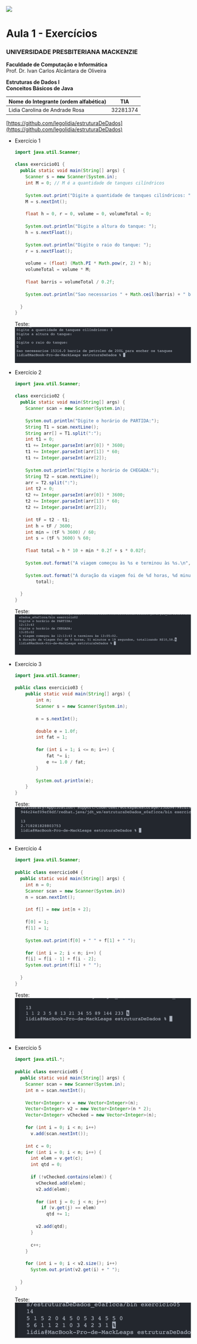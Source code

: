 <img width="50px" src="https://lh6.googleusercontent.com/UeNX4Bekp6xhv_6cwTpwk2nzDHYksaQSNK5e9-bp74Qv7hX-DZMveL1nbuBMXAaR9l_-Xt_ZZByMGmrv-dBEYV8_Kuel_iITZAQeQKIImTChb6O59RZprH9Ej-GqTheWR5irdwIu1k9sqp1-NAlIlbbloBOWK4VM"/>

# Aula 1 - Exercícios

### UNIVERSIDADE PRESBITERIANA MACKENZIE
**Faculdade de Computação e Informática**<br>
Prof. Dr. Ivan Carlos Alcântara de Oliveira



**Estruturas de Dados I** <br>
**Conceitos Básicos de Java**

| Nome do Integrante (ordem alfabética) | TIA |
| --- | --- |
| Lidia Carolina de Andrade Rosa | 32281374 |

[https://github.com/legolidia/estruturaDeDados](https://github.com/legolidia/estruturaDeDados)

- Exercício 1
    
    ```java
    import java.util.Scanner;
    
    class exercicio01 {
      public static void main(String[] args) {
        Scanner s = new Scanner(System.in);
        int M = 0; // M é a quantidade de tanques cilíndricos
    
        System.out.print("Digite a quantidade de tanques cilíndricos: ");
        M = s.nextInt();
    
        float h = 0, r = 0, volume = 0, volumeTotal = 0;
    
        System.out.println("Digite a altura do tanque: ");
        h = s.nextFloat();
    
        System.out.println("Digite o raio do tanque: ");
        r = s.nextFloat();
    
        volume = (float) (Math.PI * Math.pow(r, 2) * h);
        volumeTotal = volume * M;
    
        float barris = volumeTotal / 0.2f;
    
        System.out.println("Sao necessarios " + Math.ceil(barris) + " barris de petroleo de 200L para encher os tanques");
    
      }
    }
    ```
    
    Teste:
    ![Untitled](README/Untitled.png)
    

- Exercício 2
    
    ```java
    import java.util.Scanner;
    
    class exercicio02 {
      public static void main(String[] args) {
        Scanner scan = new Scanner(System.in);
    
        System.out.println("Digite o horário de PARTIDA:");
        String T1 = scan.nextLine();
        String arr[] = T1.split(":");
        int t1 = 0;
        t1 += Integer.parseInt(arr[0]) * 3600;
        t1 += Integer.parseInt(arr[1]) * 60;
        t1 += Integer.parseInt(arr[2]);
    
        System.out.println("Digite o horário de CHEGADA:");
        String T2 = scan.nextLine();
        arr = T2.split(":");
        int t2 = 0;
        t2 += Integer.parseInt(arr[0]) * 3600;
        t2 += Integer.parseInt(arr[1]) * 60;
        t2 += Integer.parseInt(arr[2]);
    
        int tF = t2 - t1;
        int h = tF / 3600;
        int min = (tF % 3600) / 60;
        int s = (tF % 3600) % 60;
    
        float total = h * 10 + min * 0.2f + s * 0.02f;
    
        System.out.format("A viagem começou às %s e terminou às %s.\n", T1, T2);
    
        System.out.format("A duração da viagem foi de %d horas, %d minutos e %d segundos, totalizando R$%.2f.", h, min, s,
            total);
    
      }
    }
    ```
    
    Teste:
    ![Captura de Tela 2023-08-14 às 21.03.57.png](README/Captura_de_Tela_2023-08-14_as_21.03.57.png)
    
- Exercício 3
    
    ```java
    import java.util.Scanner;
    
    public class exercicio03 {
        public static void main(String[] args) {
            int n;
            Scanner s = new Scanner(System.in);
    
            n = s.nextInt();
    
            double e = 1.0f;
            int fat = 1;
    
            for (int i = 1; i <= n; i++) {
                fat *= i;
                e += 1.0 / fat;
            }
    
            System.out.println(e);
        }
    }
    ```
  Teste:
    ![Captura de Tela 2023-08-14 às 21.04.50.png](README/Captura_de_Tela_2023-08-14_as_21.04.50.png)
    

- Exercício 4
    
    ```java
    import java.util.Scanner;
    
    public class exercicio04 {
      public static void main(String[] args) {
        int n = 0;
        Scanner scan = new Scanner(System.in)) 
        n = scan.nextInt();
        
        int f[] = new int[n + 2];
    
        f[0] = 1;
        f[1] = 1;
    
        System.out.print(f[0] + " " + f[1] + " ");
    
        for (int i = 2; i < n; i++) {
        f[i] = f[i - 1] + f[i - 2];
        System.out.print(f[i] + " ");
    
      }
    }
    ```
    Teste:
    ![Captura de Tela 2023-08-14 às 21.07.38.png](README/Captura_de_Tela_2023-08-14_as_21.07.38.png)
    

- Exercício 5
    
    ```java
    import java.util.*;
    
    public class exercicio05 {
      public static void main(String[] args) {
        Scanner scan = new Scanner(System.in);
        int n = scan.nextInt();
    
        Vector<Integer> v = new Vector<Integer>(n);
        Vector<Integer> v2 = new Vector<Integer>(n * 2);
        Vector<Integer> vChecked = new Vector<Integer>(n);
    
        for (int i = 0; i < n; i++)
          v.add(scan.nextInt());
    
        int c = 0;
        for (int i = 0; i < n; i++) {
          int elem = v.get(c);
          int qtd = 0;
    
          if (!vChecked.contains(elem)) {
            vChecked.add(elem);
            v2.add(elem);
    
            for (int j = 0; j < n; j++)
              if (v.get(j) == elem)
                qtd += 1;
    
            v2.add(qtd);
          }
    
          c++;
        }
    
        for (int i = 0; i < v2.size(); i++)
          System.out.print(v2.get(i) + " ");
    
      }
    }
    ```
    
    Teste:
    ![Captura de Tela 2023-08-14 às 21.05.56.png](README/Captura_de_Tela_2023-08-14_as_21.05.56.png)
